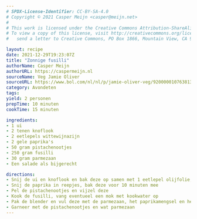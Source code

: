 ```yaml
---
# SPDX-License-Identifier: CC-BY-SA-4.0
# Copyright © 2021 Casper Meijn <casper@meijn.net>
# 
# This work is licensed under the Creative Commons Attribution-ShareAlike 4.0 International License. 
# To view a copy of this license, visit http://creativecommons.org/licenses/by-sa/4.0/ or 
#   send a letter to Creative Commons, PO Box 1866, Mountain View, CA 94042, USA.

layout: recipe
date: 2021-12-29T19:23:07Z
title: "Zonnige fusilli"
authorName: Casper Meijn
authorURL: https://caspermeijn.nl
sourceName: Veg Jamie Oliver
sourceURL: https://www.bol.com/nl/nl/p/jamie-oliver-veg/9200000107638139/?Referrer=ADVNLGOO002008J-KWRT7ORGN7GUY-565596392764&gclid=EAIaIQobChMIwOjYpduJ9QIVhf93Ch0RZQYFEAAYASAAEgKxs_D_BwE
category: Avondeten
tags:
yield: 2 personen
prepTime: 10 minuten
cookTime: 15 minuten

ingredients:
- 1 ui
- 2 tenen knoflook
- 2 eetlepels wittewijnazijn
- 2 gele paprika's
- 50 gram pistachenootjes
- 250 gram fusilli
- 30 gram parmezaan
- Een salade als bijgerecht

directions:
- Snij de ui en knoflook en bak deze op samen met 1 eetlepel olijfolie, de azijn en zout
- Snij de paprika in reepjes, bak deze voor 10 minuten mee
- Pel de pistachenootjes en vijzel deze
- Kook de fusilli, vang eventueel een mok met kookwater op
- Pak de blender en vul deze met de parmezaan, het paprikamengsel en het kookwater. Voeg eventueel peper en zout toe
- Garneer met de pistachenootjes en wat parmezaan
---
```

